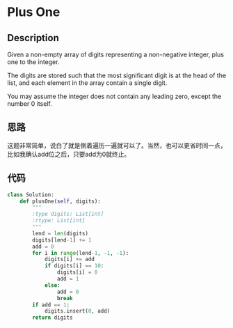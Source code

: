 # Plus One

## Description

Given a non-empty array of digits representing a non-negative integer, plus one to the integer.

The digits are stored such that the most significant digit is at the head of the list, and each element in the array contain a single digit.

You may assume the integer does not contain any leading zero, except the number 0 itself.

## 思路

这题非常简单，说白了就是倒着遍历一遍就可以了。当然，也可以更省时间一点，比如我确认add位之后，只要add为0就终止。

## 代码

``` python
class Solution:
    def plusOne(self, digits):
        """
        :type digits: List[int]
        :rtype: List[int]
        """
        lend = len(digits)
        digits[lend-1] += 1
        add = 0
        for i in range(lend-1, -1, -1):
            digits[i] += add
            if digits[i] == 10:
                digits[i] = 0
                add = 1
            else:
                add = 0
                break
        if add == 1:
            digits.insert(0, add)
        return digits
```